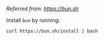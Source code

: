 *Referred from: https://bun.sh*

Install `bun` by running:
```sh
curl https://bun.sh/install | bash
```
